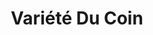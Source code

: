 ---
title: "Variété Du Coin"
url: /hawkesbury/variete-du-coin-lansdowne-street/
shop: convenience
---